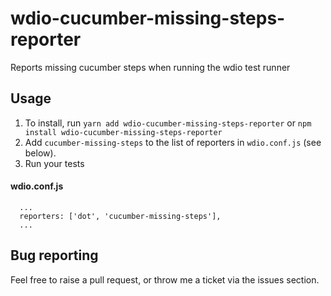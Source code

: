 # wdio-cucumber-missing-steps-reporter
Reports missing cucumber steps when running the wdio test runner

## Usage ##
1. To install, run `yarn add wdio-cucumber-missing-steps-reporter` or `npm install wdio-cucumber-missing-steps-reporter`
2. Add `cucumber-missing-steps` to the list of reporters in `wdio.conf.js` (see below).
3. Run your tests

#### wdio.conf.js
```
  ...
  reporters: ['dot', 'cucumber-missing-steps'],
  ...
```

## Bug reporting ##

Feel free to raise a pull request, or throw me a ticket via the issues section.
